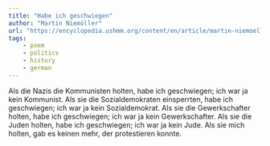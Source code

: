 ```yaml
---
title: "Habe ich geschwiegen"
author: "Martin Niemöller"
url: "https://encyclopedia.ushmm.org/content/en/article/martin-niemoeller-first-they-came-for-the-socialists"
tags: 
    - poem
    - politics
    - history
    - german
---
```



Als die Nazis die Kommunisten holten, habe ich geschwiegen; ich war ja kein Kommunist.
Als sie die Sozialdemokraten einsperrten, habe ich geschwiegen; ich war ja kein Sozialdemokrat.
Als sie die Gewerkschafter holten, habe ich geschwiegen; ich war ja kein Gewerkschafter.
Als sie die Juden holten, habe ich geschwiegen; ich war ja kein Jude.
Als sie mich holten, gab es keinen mehr, der protestieren konnte.
